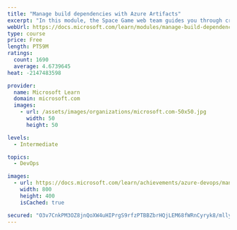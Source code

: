 ```yaml
---
title: "Manage build dependencies with Azure Artifacts"
excerpt: "In this module, the Space Game web team guides you through creating a build pipeline that produces a package that can be used by multiple applications."
webUrl: https://docs.microsoft.com/learn/modules/manage-build-dependencies/
type: course
price: Free
length: PT59M
ratings:
  count: 1690
  average: 4.6739645
heat: -2147483598

provider:
  name: Microsoft Learn
  domain: microsoft.com
  images:
    - url: /assets/images/organizations/microsoft.com-50x50.jpg
      width: 50
      height: 50

levels:
  - Intermediate

topics:
  - DevOps

images:
  - url: https://docs.microsoft.com/learn/achievements/azure-devops/manage-dependencies-in-your-build-pipeline-social.png
    width: 800
    height: 400
    isCached: true

secured: "O3v7CnkPM3OZ8jnQoXW4uHIPrgS9rfzPTBBZbrHQjLEM68fWRnCyryk8/mllySmvqXwyt+5+Oq33YaDmeZDUmKf7CsGdExgdq7titCF0nev96XDgb7NtCLU5iaEsC6dZijYUNQubz+zyXGh7saz6sRnqxuFFstlEngisfcm8l5QvGWx4MIRwhR9IvSDZIg92N1kRAE6Q6IqEW9b7ceqs7fb2gtBNlLZoNPTMn4fUOnHLIMa8/DLyj7FaryBTYLL/P+g1YzB5v1R0HP0jR/ZE9TvDrAgHYmOBPL1AxI/4kTLethf3chhqx8J3F5KVqYgzqNg9Wn1BuCLjR3lYfxvdxsajoczIDQe4koF06WN50mUYMC3vcXvi/LNxlkociHurH9Q9Dx2iPkSKEEcB/ojavMxxcC1TJ1ZaaWXnhpKrvNs=;MzzDUuf0gT+F7g4F30h4JA=="
---
```


